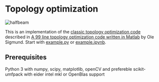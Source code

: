 # Topology optimization #

![halfbeam](./img/topopt.gif)

This is an implementation of the [classic topology optimization code](http://www.topopt.dtu.dk/) described in [A 99 line topology optimization code written in Matlab](http://www.topopt.dtu.dk/files/matlab.pdf) by Ole Sigmund.
Start with [example.py](src/example.py) or [example.ipynb](src/example.ipynb).

## Prerequisites ##
Python 3 with numpy, scipy, matplotlib, openCV and prefereble scikit-umfpack with eider intel mkl or OpenBlas support
